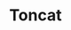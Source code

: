 ---
layout: tag-list
type: tag
title: Toncat
slug: Toncat
category: HTB
sidebar: false
description: >
    Es un software que permite que un servidor web maneje contenido web dinámico basado en Java utilizando el protocolo HTTP..
---